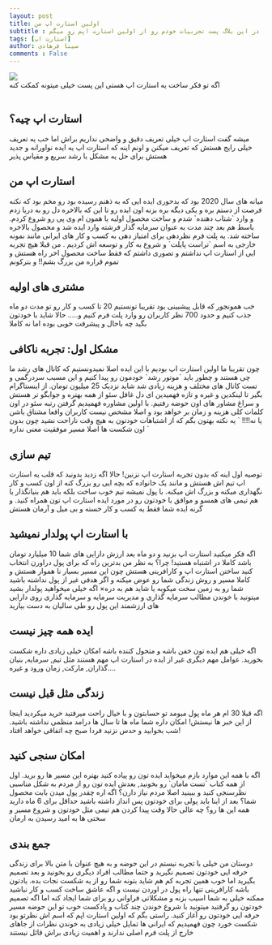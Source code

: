 ```yaml
---
layout: post
title: اولین استارت اپ من
subtitle : در این بلاگ پست تجربیات خودم رو از اولین استارت اپم رو میگم
tags: [استارت اپ]
author: سینا فرهادی
comments : False
---
```

<img src="https://miro.medium.com/max/2000/1*2suY6W__iqkF_H3Fk73cGw@2x.png" />
<br>
اگه تو فکر ساخت یه استارت اپ هستی این پست خیلی میتونه کمکت کنه
<br>
<br>

<h2>استارت اپ چیه؟</h2>
میشه گفت استارت اپ خیلی تعریف دقیق و واضحی نداریم براش اما خب یه تعریف خیلی رایج هستش که تعریف میکنن و اونم اینه که 
استارت اپ یه ایده نواورانه و جدید هستش برای حل یه مشکل با رشد سریع و مقیاس پذیر

<br />
<h2>استارت اپ من</h2>
میانه های سال 2020 بود که بدحوری ایده ایی که به ذهنم رسیده بود رو مخم بود که نکنه فرصت از دستم بره و یکی دیگه بره بزنه اون ایده رو
تا این که بالاخره دل رو به دریا زدم و وارد `شتاب دهنده` شدم و ساخت محصول اولیه یا همون ام وی پی رو شروع کردم.
باسط هم بعد چند مدت به عنوان سرمایه گذار فرشته وارد ایده شد و محصول بالاخره ساخته شد.
یه پلت فرم نظردهی برای امتیاز دهی به کسب و کار های ایرانی مانند نمونه خارجی به اسم `تراست پایلت` و شروع به کار و توسعه اش کردیم
.
من قبلا هیچ تجربه ایی از استارت اپ نداشتم و تصوری داشتم که فقط ساخت محصول اخر راه هستش و تموم قراره من بزرگ بشم!! و بترکونم


<br />
<h2>مشتری های اولیه</h2>
خب همونجور که قابل پیشبینی بود تقریبا تونستیم 20 تا کسب و کار رو تو مدت دو ماه جذب کنیم و حدود 700 نظر کاربران رو 
وارد پلت فرم کنیم و.....
حالا شاید با خودتون بگید چه باحال و پیشرفت خوبی بوده اما نه کاملا

<br />
<h2>مشکل اول: تجربه ناکافی</h2>
چون تقریبا ما اولین استارت اپ بودیم با این ایده اصلا نمیدونستیم که کانال های رشد ما چی هستند و چطور باید `موتور رشد` خودمون رو پیدا کنیم
و این مسبب سردرگمی و تست کانال های مختلف و هزینه زیادی شد شاید نزدیک 25 میلیون تومان.
از اینستاگرام بگیر تا لینکدین و غیره
و تازه فهمیدین ای دل غافل سئو از همه بهتره و جوابگو تر هستش و سراغ مشاور های اون حوضه رفتیم.
با اولین مشاوره فهمیدیم گرفتن رتبه سئو در اون کلمات کلی هزینه و زمان بر خواهد بود و اصلا مشخص نیست کاربران واقعا مشتاق باشن یا نه!!!!
` یه نکته بهتون بگم که از اشتباهات خودتون به هیچ وقت ناراحت نشید چون بدون اون شکست ها اصلا مسیر موفقیت معنی نداره `

<br />
<h2>تیم سازی</h2>
توصیه اول اینه که بدون تجربه استارت اپ نزنین! حالا اگه زدید بدونید که قلب یه استارت اپ تیم اش هستش و مانند یک خانواده
که بچه ایی رو بزرگ کنه از اون کسب و کار نگهداری میکنه و بزرگ اش میکنه.
با پول نمیشه تیم خوب ساخت بلکه باید هم بنیانگذار یا هم تیمی های همسو و موافق با خودتون رو در مورد ایده استارت اپ تون همراه کنید.
و گرنه ایده شما فقط یه کسب و کار خسته و بی میل و آرمان هستش

<br />
<h2>با استارت اپ پولدار نمیشید</h2>
اگه فکر میکنید استارت اپ بزنید و دو ماه بعد ارزش دارایی های شما 10 میلیارد تومان باشد کاملا در اشتباه هستید!
چرا؟
به نظر من بدترین راه که برای پول دراورن انتخاب کنید ساختن استارت اپ و کارافرینی هستش چون این مسیر بسیار نا هموار هستش
و کاملا مسیر و روش زندگی شما رو عوض میکنه و اگر هدفی غیر از پول نداشته باشید شما رو به زمین سخت میکوبه یا شاید هم به دره×
اگه خیلی میخواهید پولدار بشید میتونید با خوندن مطالب سرمایه گذاری و مدیریت سرمایه و سرمایه گذاری روی دارایی های ارزشمند این پول رو طی سالیان
به دست بیارید

<br />
<h2>ایده همه چیز نیست</h2>
اگه خیلی هم ایده تون خفن باشه و متحول کننده باشه امکان خیلی زیادی داره شکست بخورید.
عوامل مهم دیگری غیر از ایده در استارت اپ مهم هستند مثل تیم, سرمایه, بنیان گذاران, مارکت, زمان ورود و غیره....

<br />
<h2>زندگی مثل قبل نیست</h2>
اگه قبلا 30 ام هر ماه پول میومد تو حسابتون و با خیال راحت میرفتید خرید میکردید اینجا از این خبر ها نیستش! امکان داره شما
ماه ها تا سال ها درامد منظمی نداشته باشید.
شب بخوابید و حدس نزنید فردا صبح چه اتفاقی خواهد افتاد!

<br />
<h2>امکان سنجی کنید</h2>
اگه با همه این موارد بازم میخواید ایده تون رو پیاده کنید بهتره این مسیر ها رو برید.
اول از همه کتاب `تست مامان` رو بخونید, بعدش ایده تون رو از مردم به شکل مناسبی نظرسنجی کنید و ببینید اصلا مردم نیاز دارن؟ اگه اره چقدر پول میدن
بابت محصول شما؟
بعد از اینا باید پولی برای خودتون پس انداز داشته باشید حداقل برای 6 ماه
دارید همه این ها رو؟
چه عالی حالا وقت پیدا کردن هم تیمی مثل خودتون و شروع مسیر و سختی ها به امید رسیدن به ارمان

<br />
<h2>جمع بندی</h2>
دوستان من خیلی با تجربه نیستم در این حوضه و به هیچ عنوان با متن بالا برای زندگی حرفه ایی خودتون تصمیم نگیرید و حتما
مطالب افراد دیگری رو بخونید و بعد تصمیم بگیرید اما خوب همین تجربه کم هم شاید بتونه شما رو از یه شکست نجات بده.
یادتون باشه کارافرینی تنها راه پول در اوردن نیست و اگه عاشق ساخت کسب و کار نباشید ممکنه خیلی به شما اسیب بزنه و مشکلاتی فراوانی رو برای
شما ایجاد کنه اما اگه تصمیم خودتون رو گرفتید میتونید با شروع خوندن چند کتاب و پادکست خوب تو این حوضه 
مسیر حرفه ایی خودتون رو آغاز کنید. 
راستی بگم که اولین استارت اپم که اسم اش نظرتو بود شکست خورد چون فهمیدیم که ایرانی ها تمایل خیلی زیادی
به خوندن نظرات از جاهای خارج از پلت فرم اصلی ندارند و اهمیت زیادی براش قائل نیستند
